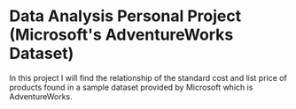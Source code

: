 <h1>Data Analysis Personal Project (Microsoft's AdventureWorks Dataset)</h1>

In this project I will find the relationship of the standard cost and list price of products found in a sample dataset provided by Microsoft which is AdventureWorks.
